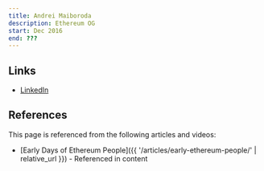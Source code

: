 ```yaml
---
title: Andrei Maiboroda
description: Ethereum OG
start: Dec 2016
end: ???
---
```


## Links
- [LinkedIn](https://www.linkedin.com/in/andrei-maiboroda/)

## References

This page is referenced from the following articles and videos:

- [Early Days of Ethereum People]({{ '/articles/early-ethereum-people/' | relative_url }}) - Referenced in content